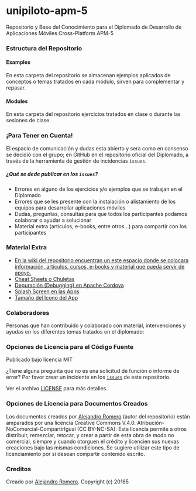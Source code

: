 # unipiloto-apm-5
Repositorio y Base del Conocimiento para el Diplomado de Desarrollo de Aplicaciones Móviles Cross-Platform APM-5

### Estructura del Repositorio
#### Examples
En esta carpeta del repositorio se almacenan ejemplos aplicados de conceptos o temas tratados en cada módulo, sirven para complementar y repasar.

#### Modules
En esta carpeta del repositorio ejercicios tratados en clase o durante las sesiones de clase.


### ¡Para Tener en Cuenta!

El espacio de comunicación y dudas esta abierto y sera como en consenso se decidió con el grupo; en GitHub en el repositorio oficial del Diplomado, a través de la herramienta de gestión de incidencias `issues`.

##### ¿Qué se dede publicar en los `issues`?
* Errores en alguno de los ejercicios y/o ejemplos que se trabajan en el Diplomado
* Errores que se les presente con la instalación o alistamiento de los equipos para desarrollar aplicaciones móviles
* Dudas, preguntas, consultas para que todos los participantes podamos colaborar o ayudar a solucionar
* Material extra (articulos, e-books, entre otros...) para compartir con los participantes

### Material Extra

* [En la wiki del repositorio encuentran un este espacio donde se colocara información, artículos, cursos, e-books y material que pueda servir de apoyo.](https://github.com/alejo8591/unipiloto-apm-5/wiki)
* [Cheat Sheets o Chuletas](https://github.com/alejo8591/unipiloto-apm-5/wiki/Cheat-Sheets)
* [Depuración (Debugging) en Apache Cordova](https://github.com/alejo8591/unipiloto-apm-5/wiki/Debugging-en-Apache-Cordova)
* [Splash Screen en las Apps](https://github.com/alejo8591/unipiloto-apm-5/wiki/Splash-Screen-en-las-Apps)
* [Tamaño del Icono del App](https://github.com/alejo8591/unipiloto-apm-5/wiki/Tama%C3%B1o-del-Icono-del-App)

### Colaboradores

Personas que han contribuido y colaborado con material, intervenciones y ayudas en los diferentes temas tratados en el diplomado:

### Opciones de Licencia para el Código Fuente

Publicado bajo licencia MIT

¿Tiene alguna pregunta que no es una solicitud de función o informe de error? Por favor crear un incidente en los  [`issues`](https://github.com/alejo8591/unipiloto-apm-5/issues) de este repositorio.

Ver el archivo [LICENSE](https://github.com/alejo8591/unipiloto-apm-5/blob/master/LICENSE) para más detalles.

### Opciones de Licencia para Documentos Creados

Los documentos creados por [Alejandro Romero](http://www.linkedin.com/in/alejo8591) (autor del repositorio) están amparados por una licencia Creative Commons V.4.0. Atribución-NoComercial-CompartirIgual (CC BY-NC-SA): Esta licencia permite a otros distribuir, remezclar, retocar, y crear a partir de esta obra de modo no comercial, siempre y cuando otorguen el crédito y licencien sus nuevas creaciones bajo las mismas condiciones. Se sugiere utilizar este tipo de licenciamiento por si desean compartir contenido escrito.


### Creditos

Creado por [Alejandro Romero](http://www.linkedin.com/in/alejo8591). Copyright (c) 20165

